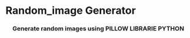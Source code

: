 # Random_image Generator
<h3 align="center">Generate random images using PILLOW LIBRARIE PYTHON</h3>

